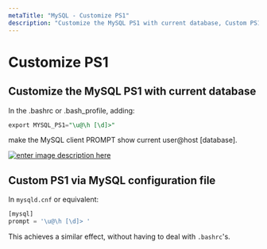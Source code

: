 ```yaml
---
metaTitle: "MySQL - Customize PS1"
description: "Customize the MySQL PS1 with current database, Custom PS1 via MySQL configuration file"
---
```


# Customize PS1



## Customize the MySQL PS1 with current database


In the .bashrc or .bash_profile, adding:

```sql
export MYSQL_PS1="\u@\h [\d]>"

```

make the MySQL client PROMPT show current user@host [database].

[<img src="http://i.stack.imgur.com/lHXU6.png" alt="enter image description here" />](http://i.stack.imgur.com/lHXU6.png)



## Custom PS1 via MySQL configuration file


In `mysqld.cnf` or equivalent:

```sql
[mysql]
prompt = '\u@\h [\d]> '

```

This achieves a similar effect, without having to deal with `.bashrc`'s.

